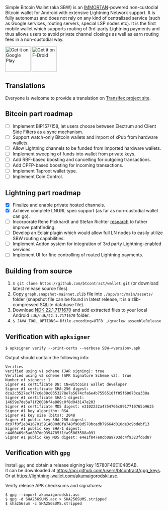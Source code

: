 Simple Bitcoin Wallet (aka SBW) is an [IMMORTAN](https://github.com/btcontract/IMMORTAN)-powered non-custodial Bitcoin wallet for Android with extensive Lightning Network support. It is fully autonomus and does not rely on any kind of centralized service (such as Google services, routing servers, special LSP nodes etc). It is the first mobile wallet which supports routing of 3rd-party Lightning payments and thus allows users to avoid private channel closings as well as earn routing fees in a non-custodial way.    

<a href="https://play.google.com/store/apps/details?id=com.btcontract.wallet"><img alt="Get it on Google Play" src="https://play.google.com/intl/en_us/badges/images/apps/en-play-badge.png" height="80pt"/></a>&nbsp;<a href="https://f-droid.org/repository/browse/?fdid=com.btcontract.wallet"><img alt="Get it on F-Droid" src="https://f-droid.org/wiki/images/5/55/F-Droid-button_get-it-on_bigger.png" height="80pt"/></a>  

## Translations

Everyone is welcome to provide a translation on [Transifex project site](https://www.transifex.com/simple-bitcoin-wallet/simple-bitcoin-wallet-for-android/).

## Bitcoin part roadmap

- [ ] Implement BIP157/158, let users choose between Electrum and Client Side Filters as a sync mechanism.
- [ ] Support watch-only Bitcoin wallets and import of xPub from hardware wallets.
- [ ] Allow Lightning channels to be funded from imported hardware wallets.
- [ ] Implement sweeping of funds into wallet from private keys.
- [ ] Add RBF-based boosting and cancelling for outgoing transactions.
- [ ] Add CPFP-based boosting for incoming transactions.
- [ ] Implement Taproot wallet type.
- [ ] Implement Coin Control.

## Lightning part roadmap

- [x] Finalize and enable private hosted channels.
- [x] Achieve complete LNURL spec support (as far as non-custodial wallet can go).
- [ ] Incorporate Rene Pickhardt and Stefan Richter [research](https://arxiv.org/abs/2107.05322) to futher improve pathfinding.
- [ ] Develop an Eclair plugin which would allow full LN nodes to easily utilize SBW routing capabilities.
- [ ] Implement Addon system for integration of 3rd party Lightning-enabled services.
- [ ] Implement UI for fine controlling of routed Lightning payments.

## Building from source

1. `$ git clone https://github.com/btcontract/wallet.git` (or download latest release source files).
2. Copy `graph.snapshot-mainnet.zlib` file into `./app/src/main/assets/` folder (snapshot file can be found in latest release, it is a zlib-compressed SQLite database file).
3. Download [NDK 22.1.7171670](https://dl.google.com/android/repository/android-ndk-r22b-linux-x86_64.zip) and add extracted files to your local Android `sdk/ndk/22.1.7171670` folder.
4. `$ JAVA_TOOL_OPTIONS=-Dfile.encoding=UTF8 ./gradlew assembleRelease`

## Verification with `apksigner`

```$ apksigner verify --print-certs --verbose SBW-<version>.apk```

Output should contain the following info:

```
Verifies
Verified using v1 scheme (JAR signing): true
Verified using v2 scheme (APK Signature Scheme v2): true
Number of signers: 1
Signer #1 certificate DN: CN=Bitcoins wallet developer
Signer #1 certificate SHA-256 digest: dca2c3527ec7f7c0e38c0353278e7a5674cfa6e4b7556510ff05f60073ca338a
Signer #1 certificate SHA-1 digest: 14659e7de5a71f2608bf4a889c0f8d043147e203
Signer #1 certificate MD5 digest: e3102232a4754705c8917710765b9635
Signer #1 key algorithm: RSA
Signer #1 key size (bits): 2048
Signer #1 public key SHA-256 digest: dc97f0f2e34167015914600d8fa748f908d578bcedb79664d010de3c9bdebf13
Signer #1 public key SHA-1 digest: c4400469d5ad807dd9394785f1fa95003588a091
Signer #1 public key MD5 digest: e4e1f847e0cb0a9703dc4f9323fd6d87
```

## Verification with `gpg`

Install `gpg` and obtain a release signing key 15780F46E10485AB.  
It can be downloaded at https://api.github.com/users/btcontract/gpg_keys.  
Or at https://lightning-wallet.com/akumaigorodski.asc.

Verify release APK checksums and signatures:

```
$ gpg --import akumaigorodski.asc
$ gpg -d SHA256SUMS.asc > SHA256SUMS.stripped
$ sha256sum -c SHA256SUMS.stripped
```
